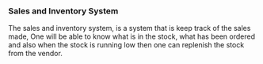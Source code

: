 ### Sales and Inventory System
The sales and inventory system, is a system that is keep track of the sales made,
One will be able to know what is in the stock, what has been ordered and also when the stock 
is running low then one can replenish the stock from the vendor.
